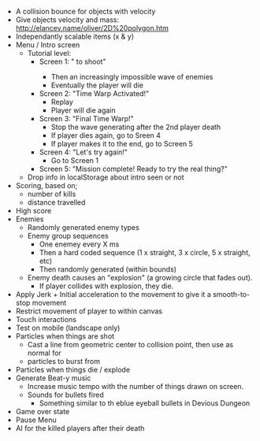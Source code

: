 * A collision bounce for objects with velocity
* Give objects velocity and mass: http://elancev.name/oliver/2D%20polygon.htm
* Independantly scalable items (x & y)
* Menu / Intro screen
  * Tutorial level:
    * Screen 1: "<space> to shoot"
      * Then an increasingly impossible wave of enemies
      * Eventually the player will die
    * Screen 2: "Time Warp Activated!"
      * Replay
      * Player will die again
    * Screen 3: "Final Time Warp!"
      * Stop the wave generating after the 2nd player death
      * If player dies again, go to Sreen 4
      * If player makes it to the end, go to Screen 5
    * Screen 4: "Let's try again!"
      * Go to Screen 1
    * Screen 5: "Mission complete! Ready to try the real thing?"
  * Drop info in localStorage about intro seen or not
* Scoring, based on;
  * number of kills
  * distance travelled
* High score
* Enemies
  * Randomly generated enemy types
  * Enemy group sequences
    * One enemey every X ms
    * Then a hard coded sequence (1 x straight, 3 x circle, 5 x straight, etc)
    * Then randomly generated (within bounds)
  * Enemy death causes an "explosion" (a growing circle that fades out).
    * If player collides with explosion, they die.
* Apply Jerk + Initial acceleration to the movement to give it a smooth-to-stop
  movement
* Restrict movement of player to within canvas
* Touch interactions
* Test on mobile (landscape only)
* Particles when things are shot
  * Cast a line from geometric center to collision point, then use as normal for
  * particles to burst from
* Particles when things die / explode
* Generate Beat-y music
  * Increase music tempo with the number of things drawn on screen.
  * Sounds for bullets fired
    * Something similar to th eblue eyeball bullets in Devious Dungeon
* Game over state
* Pause Menu
* AI for the killed players after their death
